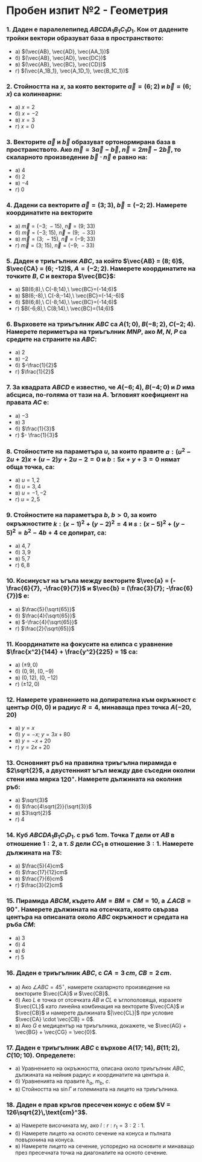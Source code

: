 # Пробен изпит №2 - Геометрия
### 1. Даден е паралелепипед $ABCDA_1B_1C_1D_1$. Кои от дадените тройки вектори образуват база в пространството:
* a) $(\vec{AB}, \vec{AD}, \vec{AA_1})$
* б) $(\vec{AB}, \vec{AD}, \vec{DC})$  
* в) $(\vec{AB}, \vec{BC}, \vec{CD})$
* г) $(\vec{A_1B_1}, \vec{A_1D_1}, \vec{B_1C_1})$
### 2. Стойността на $x$, за която векторите $\vec{a} = (6; 2)$ и $\vec{b} = (6; x)$ са колинеарни:
* a) $x = 2$
* б) $x = -2$  
* в) $x = 3$  
* г) $x = 0$
### 3. Векторите $\vec{a}$ и $\vec{b}$ образуват ортонормирана база в пространството. Ако $\vec{m} = 3\vec{a} - \vec{b}$, $\vec{n} = 2\vec{m} - 2\vec{b}$, то скаларното произведение $\vec{b} \cdot \vec{n}$ е равно на:
* а) $4$  
* б) $2$
* в) $-4$  
* г) $0$
### 4. Дадени са векторите $\vec{a} = (3; 3)$, $\vec{b} = (-2; 2)$. Намерете координатите на векторите  
* a) $\vec{m} = (-3;\ -15),\ \vec{n} = (9;\ 33)$  
* б) $\vec{m} = (-3;\ 15),\ \vec{n} = (9;\ -33)$  
* в) $\vec{m} = (3;\ -15),\ \vec{n} = (-9;\ 33)$  
* г) $\vec{m} = (3;\ 15),\ \vec{n} = (-9;\ -33)$
### 5. Даден е триъгълник $ABC$, за който $\vec{AB} = (8; 6)$, $\vec{CA} = (6; -12)$, $A = (-2; 2)$. Намерете координатите на точките $B$, $C$ и вектора $\vec{BC}$:  
* a) $B(6;8),\ C(-8;14),\ \vec{BC}=(-14;6)$  
* в) $B(6;-8),\ C(-8;-14),\ \vec{BC}=(-14;-6)$  
* б) $B(6;8),\ C(-8;14),\ \vec{BC}=(-14;6)$  
* г) $B(-6;8),\ C(8;14),\ \vec{BC}=(14;6)$  
### 6. Върховете на триъгълник $ABC$ са $A(1; 0)$, $B(-8; 2)$, $C(-2; 4)$. Намерете периметъра на триъгълник $MNP$, ако $M$, $N$, $P$ са средите на страните на $ABC$:  
* a) $2$  
* в) $-2$  
* б) $-\frac{1}{2}$  
* г) $\frac{1}{2}$  
### 7. За квадрата $ABCD$ е известно, че $A(-6; 4)$, $B(-4; 0)$ и $D$ има абсциса, по-голяма от тази на $A$. Ъгловият коефициент на правата $AC$ е:  
* a) $-3$  
* в) $3$  
* б) $\frac{1}{3}$  
* г) $- \frac{1}{3}$  
### 8. Стойностите на параметъра $u$, за които правите  $a: (u^2 -2u + 2)x + (u - 2)y + 2u - 2 = 0$ и  $b: 5x + y + 3 = 0$ нямат обща точка, са:  
* a) $u = 1,2$  
* б) $u = 3,4$  
* в) $u = -1,-2$  
* г) $u = 2,5$  
### 9. Стойностите на параметъра $b$, $b > 0$, за които окръжностите  $k: (x - 1)^2 + (y - 2)^2 = 4$  и  $s: (x - 5)^2 + (y - 5)^2 = b^2 - 4b + 4$  се допират, са: 
* a) $4,7$  
* б) $3,9$  
* в) $5,7$  
* г) $6,8$  
### 10. Косинусът на ъгъла между векторите $\vec{a} = (-\frac{6}{7}, -\frac{9}{7})$ и $\vec{b} = (\frac{3}{7}; -\frac{6}{7})$ е:  
* a) $\frac{5}{\sqrt{65}}$  
* б) $\frac{4}{\sqrt{65}}$  
* в) $-\frac{4}{\sqrt{65}}$  
* г) $\frac{2}{\sqrt{65}}$  
### 11. Координатите на фокусите на елипса с уравнение $\frac{x^2}{144} + \frac{y^2}{225} = 1$ са:  
* a) $(\pm 9,0)$  
* б) $(0, 9),\ (0, -9)$  
* в) $(0, 12),\ (0, -12)$  
* г) $(\pm 12,0)$  
### 12. Намерете уравнението на допирателна към окръжност с център $O(0, 0)$ и радиус $R=4$, минаваща през точка $A(-20, 20)$
* a) $y = x$  
* б) $y = -x;\ y = 3x + 80$  
* в) $y = -x + 20$  
* г) $y = 2x + 20$  
### 13. Основният ръб на правилна триъгълна пирамида е $2\sqrt{2}$, а двустенният ъгъл между две съседни околни стени има мярка $120^\circ$. Намерете дължината на околния ръб:
* a) $\sqrt{3}$  
* б) $\frac{4\sqrt{2}}{\sqrt{3}}$  
* в) $3\sqrt{2}$  
* г) $4$  
### 14. Куб $ABCDA_1B_1C_1D_1$. с ръб $1cm$. Точка $Т$ дели от $AB$ в отношение $1:2$, а т. $S$ дели $CC_1$ в отношение $3:1$. Намерете дължината на $TS$:
* a) $\frac{5}{4}cm$  
* б) $\frac{17}{12}cm$  
* в) $\frac{7}{6}cm$  
* г) $\frac{3}{2}cm$  
### 15. Пирамида $ABCM$, където $AM = BM = CM = 10$, а $\angle ACB = 90^\circ$. Намерете дължината на отсечката, която свързва центъра на описаната около $ABC$ окръжност и средата на ръба $CM$:  
* a) $3$  
* б) $4$  
* в) $6$  
* г) $5$ 
### 16. Даден е триъгълник $ABC$, с $CA = 3\,cm$, $CB = 2\,cm$.
* а) Ако $\angle ABC = 45^\circ$, намерете скаларното произведение на векторите $\vec{CA}$ и $\vec{CB}$.  
* б) Ако $L$ е точка от отсечката $AB$ и $CL$ е ъглополовяща, изразете $\vec{CL}$ като линейна комбинация на векторите $\vec{CA}$ и $\vec{CB}$ и намерете дължината $|\vec{CL}|$ при условие $\vec{CA} \cdot \vec{CB} = 0$.  
* в) Ако $G$ е медицентър на триъгълника, докажете, че $\vec{AG} + \vec{BG} + \vec{CG} = \vec{0}$.
### 17. Даден е триъгълник $ABC$ с върхове $A(17;14)$, $B(11;2)$, $C(10;10)$. Определете:  
* а) Уравнението на окръжността, описана около триъгълник $ABC$, дължината на нейния радиус и координатите на центъра ѝ.  
* б) Уравненията на правите $h_a$, $m_b$, $c$.  
* в) Стойността на $\sin \Gamma$ и големината на лицето на триъгълника.
### 18. Даден е прав кръгов пресечен конус с обем $V = 126\sqrt{2}\,\text{cm}^3$.  
* а) Намерете височината му, ако $l : r : r_1 = 3 : 2 : 1$.  
* б) Намерете лицето на осното сечение на конуса и пълната повърхнина на конуса.  
* в) Намерете лицето на сечение, успоредно на основите и минаващо през пресечната точка на диагоналите на осното сечение.
 
